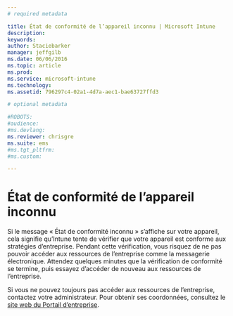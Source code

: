 ```yaml
---
# required metadata

title: État de conformité de l’appareil inconnu | Microsoft Intune
description:
keywords:
author: Staciebarker
manager: jeffgilb
ms.date: 06/06/2016
ms.topic: article
ms.prod:
ms.service: microsoft-intune
ms.technology:
ms.assetid: 796297c4-02a1-4d7a-aec1-bae63727ffd3

# optional metadata

#ROBOTS:
#audience:
#ms.devlang:
ms.reviewer: chrisgre
ms.suite: ems
#ms.tgt_pltfrm:
#ms.custom:

---
```



# État de conformité de l’appareil inconnu

Si le message « État de conformité inconnu » s’affiche sur votre appareil, cela signifie qu’Intune tente de vérifier que votre appareil est conforme aux stratégies d’entreprise. Pendant cette vérification, vous risquez de ne pas pouvoir accéder aux ressources de l’entreprise comme la messagerie électronique. Attendez quelques minutes que la vérification de conformité se termine, puis essayez d’accéder de nouveau aux ressources de l’entreprise. 

Si vous ne pouvez toujours pas accéder aux ressources de l’entreprise, contactez votre administrateur. Pour obtenir ses coordonnées, consultez le [site web du Portail d’entreprise](http://portal.manage.microsoft.com).


<!--HONumber=Jun16_HO2-->


